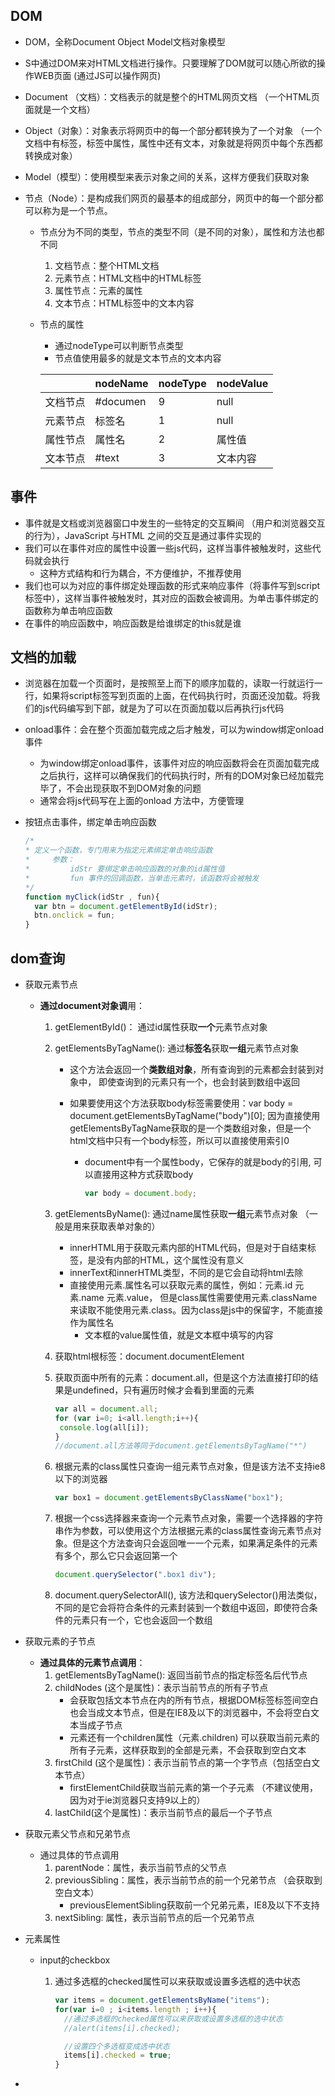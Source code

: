 ## DOM

- DOM，全称Document Object Model文档对象模型

- S中通过DOM来对HTML文档进行操作。只要理解了DOM就可以随心所欲的操作WEB页面 (通过JS可以操作网页)

- Document （文档）：文档表示的就是整个的HTML网页文档 （一个HTML页面就是一个文档）

- Object（对象）：对象表示将网页中的每一个部分都转换为了一个对象 （一个文档中有标签，标签中属性，属性中还有文本，对象就是将网页中每个东西都转换成对象）

- Model（模型）：使用模型来表示对象之间的关系，这样方便我们获取对象 

- 节点（Node）：是构成我们网页的最基本的组成部分，网页中的每一个部分都可以称为是一个节点。

  - 节点分为不同的类型，节点的类型不同（是不同的对象），属性和方法也都不同

    1. 文档节点：整个HTML文档
    2. 元素节点：HTML文档中的HTML标签
    3. 属性节点：元素的属性
    4. 文本节点：HTML标签中的文本内容

  - 节点的属性

    - 通过nodeType可以判断节点类型
    - 节点值使用最多的就是文本节点的文本内容

    |          | nodeName | nodeType | nodeValue |
    | -------- | -------- | -------- | --------- |
    | 文档节点 | #documen | 9        | null      |
    | 元素节点 | 标签名   | 1        | null      |
    | 属性节点 | 属性名   | 2        | 属性值    |
    | 文本节点 | #text    | 3        | 文本内容  |

## 事件

- 事件就是文档或浏览器窗口中发生的一些特定的交互瞬间 （用户和浏览器交互的行为），JavaScript 与HTML 之间的交互是通过事件实现的
- 我们可以在事件对应的属性中设置一些js代码，这样当事件被触发时，这些代码就会执行
  - 这种方式结构和行为耦合，不方便维护，不推荐使用
- 我们也可以为对应的事件绑定处理函数的形式来响应事件（将事件写到script标签中），这样当事件被触发时，其对应的函数会被调用。为单击事件绑定的函数称为单击响应函数
- 在事件的响应函数中，响应函数是给谁绑定的this就是谁

## 文档的加载

- 浏览器在加载一个页面时，是按照至上而下的顺序加载的，读取一行就运行一行，如果将script标签写到页面的上面，在代码执行时，页面还没加载。将我们的js代码编写到下部，就是为了可以在页面加载以后再执行js代码

- onload事件：会在整个页面加载完成之后才触发，可以为window绑定onload事件
  - 为window绑定onload事件，该事件对应的响应函数将会在页面加载完成之后执行，这样可以确保我们的代码执行时，所有的DOM对象已经加载完毕了，不会出现获取不到DOM对象的问题
  - 通常会将js代码写在上面的onload 方法中，方便管理
  
- 按钮点击事件，绑定单击响应函数

  ```javascript
  /*
  * 定义一个函数，专门用来为指定元素绑定单击响应函数
  * 	参数：
  * 		idStr 要绑定单击响应函数的对象的id属性值
  * 		fun 事件的回调函数，当单击元素时，该函数将会被触发
  */
  function myClick(idStr , fun){
  	var btn = document.getElementById(idStr);
  	btn.onclick = fun;
  }
  ```

  

## dom查询

- 获取元素节点
  - **通过document对象调**用：
    1. getElementById()： 通过id属性获取**一个**元素节点对象

    2. getElementsByTagName(): 通过**标签名**获取**一组**元素节点对象
       
       - 这个方法会返回一个**类数组对象**，所有查询到的元素都会封装到对象中， 即使查询到的元素只有一个，也会封装到数组中返回
       
       - 如果要使用这个方法获取body标签需要使用：var body = document.getElementsByTagName("body")[0]; 因为直接使用getElementsByTagName获取的是一个类数组对象，但是一个html文档中只有一个body标签，所以可以直接使用索引0
       
         - document中有一个属性body，它保存的就是body的引用, 可以直接用这种方式获取body
       
           ```javascript
           var body = document.body;
           ```
       
    3. getElementsByName(): 通过name属性获取**一组**元素节点对象 （一般是用来获取表单对象的）
       - innerHTML用于获取元素内部的HTML代码，但是对于自结束标签，是没有内部的HTML，这个属性没有意义
       - innerText和innerHTML类型，不同的是它会自动将html去除
       - 直接使用元素.属性名可以获取元素的属性，例如：元素.id 元素.name 元素.value， 但是class属性需要使用元素.className来读取不能使用元素.class。因为class是js中的保留字，不能直接作为属性名
         - 文本框的value属性值，就是文本框中填写的内容
       
    4. 获取html根标签：document.documentElement

    5. 获取页面中所有的元素：document.all，但是这个方法直接打印的结果是undefined，只有遍历时候才会看到里面的元素

       ```javascript
       var all = document.all;
       for (var i=0; i<all.length;i++){
       	console.log(all[i]);
       }
       //document.all方法等同于document.getElementsByTagName("*")
       ```

    6. 根据元素的class属性只查询一组元素节点对象，但是该方法不支持ie8以下的浏览器

       ```javascript
       var box1 = document.getElementsByClassName("box1");
       ```

    7. 根据一个css选择器来查询一个元素节点对象，需要一个选择器的字符串作为参数，可以使用这个方法根据元素的class属性查询元素节点对象。但是这个方法查询只会返回唯一一个元素，如果满足条件的元素有多个，那么它只会返回第一个

       ```javascript
       document.querySelector(".box1 div");
       ```

    8. document.querySelectorAll(), 该方法和querySelector()用法类似，不同的是它会将符合条件的元素封装到一个数组中返回，即使符合条件的元素只有一个，它也会返回一个数组

- 获取元素的子节点 
  
  - **通过具体的元素节点调用**：
    1. getElementsByTagName(): 返回当前节点的指定标签名后代节点
    2. childNodes (这个是属性)：表示当前节点的所有子节点
       - 会获取包括文本节点在内的所有节点，根据DOM标签标签间空白也会当成文本节点，但是在IE8及以下的浏览器中，不会将空白文本当成子节点
       - 元素还有一个children属性（元素.children) 可以获取当前元素的所有子元素，这样获取到的全部是元素，不会获取到空白文本
    3. firstChild (这个是属性)：表示当前节点的第一个字节点（包括空白文本节点）
       - firstElementChild获取当前元素的第一个子元素 （不建议使用，因为对于ie浏览器只支持9以上的）
    4. lastChild(这个是属性)：表示当前节点的最后一个子节点
  
- 获取元素父节点和兄弟节点
  - 通过具体的节点调用
    1. parentNode：属性，表示当前节点的父节点
    2. previousSibling：属性，表示当前节点的前一个兄弟节点 （会获取到空白文本）
       - previousElementSibling获取前一个兄弟元素，IE8及以下不支持
    3. nextSibling: 属性，表示当前节点的后一个兄弟节点

- 元素属性

  - input的checkbox

    1. 通过多选框的checked属性可以来获取或设置多选框的选中状态

       ```javascript
       var items = document.getElementsByName("items");
       for(var i=0 ; i<items.length ; i++){
         //通过多选框的checked属性可以来获取或设置多选框的选中状态
         //alert(items[i].checked);
       
         //设置四个多选框变成选中状态
         items[i].checked = true;
       }
       ```

- 